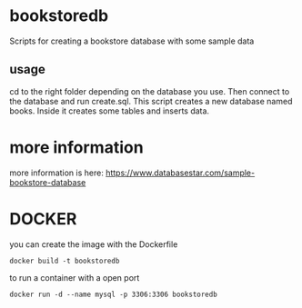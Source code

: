 # bookstoredb
Scripts for creating a bookstore database with some sample data
## usage
cd to the right folder depending on the database you use. Then connect to the database and run create.sql. This script creates a new database named books. Inside it creates some tables and inserts data.

# more information
more information is here: https://www.databasestar.com/sample-bookstore-database

# DOCKER
you can create the image with the Dockerfile 

`docker build -t bookstoredb`

to run a container with a open port

`docker run -d --name mysql -p 3306:3306 bookstoredb`